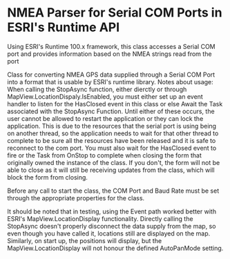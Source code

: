 # NMEA Parser for Serial COM Ports in ESRI's Runtime API
Using ESRI's Runtime 100.x framework, this class accesses a Serial COM port and provides information based on the NMEA strings read from the port

Class for converting NMEA GPS data supplied through a Serial COM Port into a format that is usable by ESRI's runtime library.
Notes about usage: When calling the StopAsync function, either dierctly or through MapView.LocationDispaly.IsEnabled, you must either set up an event handler to listen for the HasClosed event in this class or else Await the Task associated with the StopAsync Function.  Until either of these occurs, the user cannot be allowed to restart the application or they can lock the application.  This is due to the resources that the serial port is using being on another thread, so the application needs to wait for that other thread to complete to be sure all the resources have been released and it is safe to reconnect to the com port.
You must also wait for the HasClosed event to fire or the Task from OnStop to complete when closing the form that originally owned the  instance of the class.  If you don't, the form will not be able to close as it will still be receiving updates from the class, which will block the form from closing.

Before any call to start the class, the COM Port and Baud Rate must be set through the appropriate properties for the class.

It should be noted that in testing, using the Event path worked better with ESRI's MapView.LocationDisplay functionality.  Directly calling the StopAsync doesn't properly disconnect the data supply from the map, so even though you have called it, locations still are displayed on the map.  Similarly, on start up, the positions will display, but the MapView.LocationDisplay will not honour the defined AutoPanMode setting.
